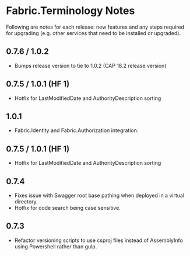 # Fabric.Terminology Notes #

Following are notes for each release: new features and any steps required for upgrading (e.g. other services that need to be installed or upgraded).


## 0.7.6 / 1.0.2 ##
- Bumps release version to tie to 1.0.2 (CAP 18.2 release version)

## 0.7.5 / 1.0.1 (HF 1)  ##

- Hotfix for LastModifiedDate and AuthorityDescription sorting

## 1.0.1  ##

- Fabric.Identity and Fabric.Authorization integration.

## 0.7.5 / 1.0.1  (HF 1)

- Hotfix for LastModifiedDate and AuthorityDescription sorting

## 0.7.4  ##

- Fixes issue with Swagger root base pathing when deployed in a virtual directory.
- Hotfix for code search being case sensitive.

## 0.7.3  ##

- Refactor versioning scripts to use csproj files instead of AssemblyInfo using Powershell rather than gulp.


